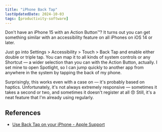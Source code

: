 ```yaml
---
title: "iPhone Back Tap"
lastUpdatedDate: 2024-10-03
tags: [productivity-software]
---
```


Don't have an iPhone 15 with an Action Button™️? It turns out you can get something similar with an accessibility feature on all iPhones on iOS 14 or later.

Just go into Settings > Accessibility > Touch > Back Tap and enable either double or triple tap.
You can map it to all kinds of system controls or any Shortcut — a wider selection than you can with the Action Button, actually.
I set mine to open Spotlight, so I can jump quickly to another app from anywhere in the system by tapping the back of my phone.

Surprisingly, this works even with a case on — it's probably based on haptics.
Unfortunately, it's not always extremely responsive — sometimes it takes a second or two, and sometimes it doesn't register at all 😞
Still, it's a neat feature that I'm already using regularly.

## References

- [Use Back Tap on your iPhone - Apple Support](https://support.apple.com/en-us/111772)